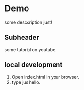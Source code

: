 # Demo

some desccription just!

## Subheader

some tutorial on youtube.

## local development

1. Open index.html in your browser.
2. type jus hello.